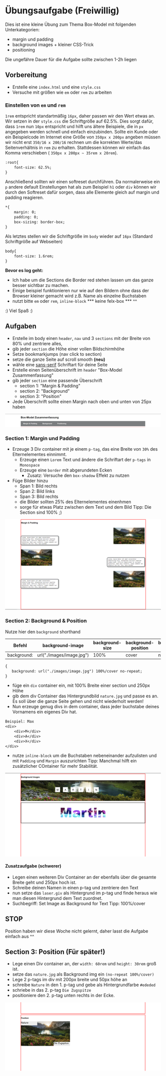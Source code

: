 # Übungsaufgabe (Freiwillig)

Dies ist eine kleine Übung zum Thema Box-Model mit folgenden Unterkategorien:
- margin und padding
- background images + kleiner CSS-Trick
- positioning

Die ungefähre Dauer für die Aufgabe sollte zwischen 1-2h liegen

## Vorbereitung

- Erstelle eine `index.html` und eine `style.css`
- Versuche mit größen wie `em` oder `rem` zu arbeiten

### Einstellen von `em` und `rem`

`1rem` entspricht standartmäßig `16px`, daher passen wir den Wert etwas an.
Wir setzen in der `style.css` die Schriftgröße auf 62.5%. Dies sorgt dafür, dass `1rem` nun `10px` entspricht und hilft uns ältere Beispiele, die in `px` angegeben werden schnell und einfach einzubinden. Sollte ein Kunde oder ein Beispielcode im Internet eine Größe von `350px x 200px` angeben müssen wir nicht erst `350/16 x 200/16` rechnen um die korrekten Werte/das Seitenverhältnis in `rem` zu erhalten. Stattdessen können wir einfach das Komma verschieben (
`350px x 200px ~ 35rem x 20rem`).

```
:root{
    font-size: 62.5%;
}
```

Anschließend sollten wir einen softreset durchführen. Da normalerweise ein `p` andere default Einstellungen hat als zum Beispiel `h1` oder `div` können wir durch den Softreset dafür sorgen, dass alle Elemente gleich auf margin und padding reagieren.

```
*{
    margin: 0;
    padding: 0;
    box-sizing: border-box;
}
```

Als letztes stellen wir die Schriftgröße im `body` wieder auf `16px` (Standard Schriftgröße auf Webseiten)

```
body{
    font-size: 1.6rem;
}
```

**Bevor es log geht:**
- Ich habe um die Sections die Border red stehen lassen um das ganze besser sichtbar zu machen.
- Einige beispiel funktionieren nur wie auf den Bildern ohne dass der Browser kleiner gemacht wird z.B. Name als einzelne Buchstaben
- nutzt bitte `em` oder `rem`, `inline-block` *** keine felx-box *** ^^

:) Viel Spaß :)

## Aufgaben

- Erstelle im body einen `header`, `nav` und 3 `sections` mit der Breite von 80% und zentriere alles,
- gib jeder `section` die Höhe einer vollen Bildschirmhöhe
- Setze bookmarkjumps (nav click to section)
- setze die ganze Seite auf scroll smooth **(neu)**
- wähle eine [sans-serif](https://www.w3schools.com/cssref/css_websafe_fonts.php) Schriftart für deine Seite
- Erstelle einen Seitenüberschrift im `header` "Box-Model Zusammenfassung"
- gib jeder `section` eine passende Überschrift
    - section 1: "Margin & Padding"
    - section 2: "Background"
    - section 3: "Position"
- Jede Überschrift sollte einen Margin nach oben und unten von 25px haben

![Header und Nav](./images/nichtVerwenden/headerNav.PNG)

### Section 1: Margin und Padding

- Erzeuge 3 Div container mit je einem `p-tag`, das eine Breite von `30%` des Elternelementes einnimmt.
    - Erzeuge einen `Lorem` Text und ändere die Schriftart der `p-tags` in `Monospace`
    - Erzeuge eine `border` mit abgerundeten Ecken
        - Zusatz: Versuche den `box-shadow` Effekt zu nutzen
- Füge Bilder hinzu
    - Span 1: Bild rechts
    - Span 2: Bild links
    - Span 3: Bild rechts
    - die Bilder sollten 25% des Elternelementes einenhmen
    - sorge für etwas Platz zwischen dem Text und dem Bild
    Tipp: Die Section sind 100% ;)

![Section 1 Beispielbild](./images/nichtVerwenden/section1.PNG)

### Section 2: Background & Position

Nutze hier den `background` shorthand

|Befehl|background-image|background-size|background-position|background-repeat|
|---|---|---|---|---|
|background:|url("./images/image.jpg")|100%|cover|no-repeat|
```
{
   background: url("./images/image.jpg") 100%/cover no-repeat;
}
```

- füge ein `div` container ein, mit 100% Breite einer section und 250px Höhe
- gib dem div Container das Hintergrundbild `nature.jpg` und passe es an. Es soll über die ganze Seite gehen und nicht wiederholt werden!
- Nun erzeuge genug divs in dem container, dass jeder buchstabe deines Vornamens ein eigenes Div hat.
```
Beispiel: Max
<div>
    <div>M</div>
    <div>A</div>
    <div>X</div>
</div>
```
- nutze `inline-block` um die Buchstaben nebeneinander aufzulisten und mit `Padding` und `Margin` auszurichten
Tipp: Manchmal hilft ein zusätzlicher COntainer für mehr Stabilität.

![Section 2 Beispielbild](./images/nichtVerwenden/section2.PNG)

#### Zusatzaufgabe (schwerer)

- Legen einen weiteren Div Container an der ebenfalls über die gesamte Breite geht und 250px hoch ist.
- Schreibe deinen Namen in einen p-tag und zentriere den Text
- nun setze das `laser.giv` als Hintergrund im p-tag und finde heraus wie man diesen Hintergrund dem Text zuordnet.
- Suchbegriff: Set Image as Background for Text
Tipp: 100%/cover

## STOP

Position haben wir diese Woche nicht gelernt, daher lasst die Aufgabe einfach aus ^^

## Section 3: Position (Für später!)

- Lege einen Div container an, der `width: 60rem` und `height: 30rem` groß ist.
- setze das `nature.jpg` als Background img ein `(no-repeat 100%/cover)`
- Lege 2 p-tags im div mit 200px breite und 50px höhe an
- schreibe `Nature` in den 1. p-tag und gebe als Hintergrundfarbe `#ededed`
- schriebe in das 2. p-tag `Die Zugspitze`
- positioniere den 2. p-tag unten rechts in der Ecke.

![Section 3 Beispielbild](./images/nichtVerwenden/section3.PNG)